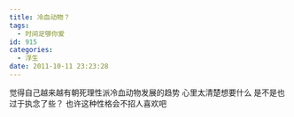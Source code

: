 ```yaml
---
title: 冷血动物？
tags:
  - 时间足够你爱
id: 915
categories:
  - 浮生
date: 2011-10-11 23:23:28
---
```


觉得自己越来越有朝死理性派冷血动物发展的趋势
心里太清楚想要什么  是不是也过于执念了些？
也许这种性格会不招人喜欢吧